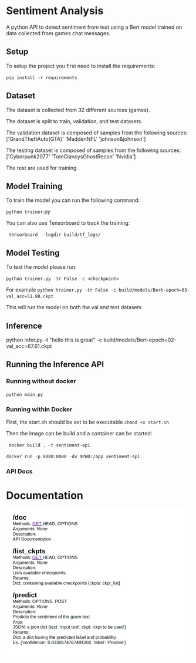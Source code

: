 # Sentiment Analysis
A python API to detect sentiment from text using a Bert model trained on data collected from games chat messages.

## Setup

To setup the project you first need to install the requirements:

`pip install -r requirements`

## Dataset

The dataset is collected from 32 different sources (games).

The dataset is split to train, validation, and test datasets.

The validation dataset is composed of samples from the following sources:['GrandTheftAuto(GTA)' 'MaddenNFL' 'johnson&johnson']

The testing dataset is composed of samples from the following sources: ['Cyberpunk2077' 'TomClancysGhostRecon' 'Nvidia']

The rest are used for training.

## Model Training

To train the model you can run the following command:

`python trainer`.py

You can also use Tensorboard to track the training:

` tensorboard --logdir build/tf_logs/`

## Model Testing

To test the model please run:

`python trainer.py -tr False -c <checkpoint>`

For example `python trainer.py -tr False -c build/models/Bert-epoch=03-val_acc=51.88.ckpt`

This will run the model on both the val and test datasets

## Inference

python infer.py -t "hello this is great" -c build/models/Bert-epoch=02-val_acc=67.61.ckpt

## Running the Inference API

### Running without docker

`python main.py`

### Running within Docker

First, the start.sh should be set to be executable `chmod +x start.sh`

Then the image can be build and a container can be started:

` docker build . -t sentiment-api`

`docker run -p 8080:8080 -dv $PWD:/app sentiment-api`

### API Docs

<h1>
	Documentation
</h1>
<img src="./images/docs.png">

